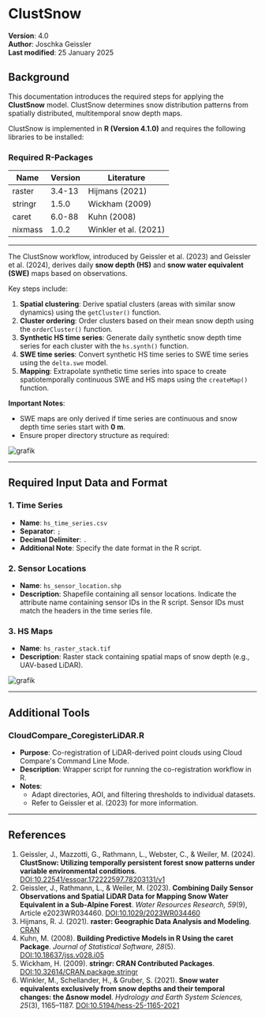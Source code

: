 # ClustSnow

**Version**: 4.0  
**Author**: Joschka Geissler  
**Last modified**: 25 January 2025  

## Background
This documentation introduces the required steps for applying the **ClustSnow** model. ClustSnow determines snow distribution patterns from spatially distributed, multitemporal snow depth maps.  

ClustSnow is implemented in **R (Version 4.1.0)** and requires the following libraries to be installed:  

### Required R-Packages
| Name     | Version | Literature                                       |
|----------|---------|-------------------------------------------------|
| raster   | 3.4-13  | Hijmans (2021)                                  |
| stringr  | 1.5.0   | Wickham (2009)                                  |
| caret    | 6.0-88  | Kuhn (2008)                                     |
| nixmass  | 1.0.2   | Winkler et al. (2021)                           |

---

The ClustSnow workflow, introduced by Geissler et al. (2023) and Geissler et al. (2024), derives daily **snow depth (HS)** and **snow water equivalent (SWE)** maps based on observations.  

Key steps include:
1. **Spatial clustering**: Derive spatial clusters (areas with similar snow dynamics) using the `getCluster()` function.
2. **Cluster ordering**: Order clusters based on their mean snow depth using the `orderCluster()` function.
3. **Synthetic HS time series**: Generate daily synthetic snow depth time series for each cluster with the `hs.synth()` function.
4. **SWE time series**: Convert synthetic HS time series to SWE time series using the `delta.swe` model.
5. **Mapping**: Extrapolate synthetic time series into space to create spatiotemporally continuous SWE and HS maps using the `createMap()` function.

**Important Notes**:
- SWE maps are only derived if time series are continuous and snow depth time series start with **0 m**.
- Ensure proper directory structure as required:

![grafik](https://github.com/user-attachments/assets/779fbd69-f9ac-4b6e-985a-1b1cc8fc12b3)

---

## Required Input Data and Format

### 1. Time Series
- **Name**: `hs_time_series.csv`  
- **Separator**: `;`  
- **Decimal Delimiter**: `.`  
- **Additional Note**: Specify the date format in the R script.

### 2. Sensor Locations
- **Name**: `hs_sensor_location.shp`  
- **Description**: Shapefile containing all sensor locations. Indicate the attribute name containing sensor IDs in the R script. Sensor IDs must match the headers in the time series file.

### 3. HS Maps
- **Name**: `hs_raster_stack.tif`  
- **Description**: Raster stack containing spatial maps of snow depth (e.g., UAV-based LiDAR).

![grafik](https://github.com/user-attachments/assets/cea0f368-368f-42bd-913f-2db392cb0a45)

---

## Additional Tools

### CloudCompare_CoregisterLiDAR.R
- **Purpose**: Co-registration of LiDAR-derived point clouds using Cloud Compare's Command Line Mode.
- **Description**: Wrapper script for running the co-registration workflow in R.
- **Notes**:
  - Adapt directories, AOI, and filtering thresholds to individual datasets.
  - Refer to Geissler et al. (2023) for more information.

---

## References

1. Geissler, J., Mazzotti, G., Rathmann, L., Webster, C., & Weiler, M. (2024). **ClustSnow: Utilizing temporally persistent forest snow patterns under variable environmental conditions**. [DOI:10.22541/essoar.172222597.78203131/v1](https://doi.org/10.22541/essoar.172222597.78203131/v1)
2. Geissler, J., Rathmann, L., & Weiler, M. (2023). **Combining Daily Sensor Observations and Spatial LiDAR Data for Mapping Snow Water Equivalent in a Sub‐Alpine Forest**. *Water Resources Research, 59*(9), Article e2023WR034460. [DOI:10.1029/2023WR034460](https://doi.org/10.1029/2023WR034460)
3. Hijmans, R. J. (2021). **raster: Geographic Data Analysis and Modeling**. [CRAN](https://CRAN.R-project.org/package=raster)
4. Kuhn, M. (2008). **Building Predictive Models in R Using the caret Package**. *Journal of Statistical Software, 28*(5). [DOI:10.18637/jss.v028.i05](https://doi.org/10.18637/jss.v028.i05)
5. Wickham, H. (2009). **stringr: CRAN Contributed Packages**. [DOI:10.32614/CRAN.package.stringr](https://doi.org/10.32614/CRAN.package.stringr)
6. Winkler, M., Schellander, H., & Gruber, S. (2021). **Snow water equivalents exclusively from snow depths and their temporal changes: the Δsnow model**. *Hydrology and Earth System Sciences, 25*(3), 1165–1187. [DOI:10.5194/hess-25-1165-2021](https://doi.org/10.5194/hess-25-1165-2021)
